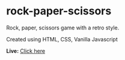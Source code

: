 # rock-paper-scissors
Rock, paper, scissors game with a retro style. 

Created using HTML, CSS, Vanilla Javascript

**Live:** [Click here](https://ch4rmelle.github.io/rock-paper-scissors/) 